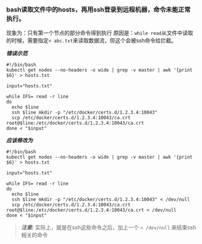 
### bash读取文件中的hosts，再用ssh登录到远程机器，命令未能正常执行。
现象为：只有第一个节点的部分命令得到执行
原因是：`while read`从文件中读取的时候，需要指定`< abc.txt`来读取数据流，但这个会被ssh命令给拦截。

**_错误示范_**
```
#!/bin/bash
kubectl get nodes --no-headers -o wide | grep -v master | awk '{print $6}' > hosts.txt

input="hosts.txt"

while IFS= read -r line
do      
  echo $line
  ssh $line mkdir -p "/etc/docker/certs.d/1.2.3.4:10043"
  scp /etc/docker/certs.d/1.2.3.4:10043/ca.crt root@$line:/etc/docker/certs.d/1.2.3.4:10043/ca.crt
done < "$input"
```
**_应该修改为_**
```
#!/bin/bash
kubectl get nodes --no-headers -o wide | grep -v master | awk '{print $6}' > hosts.txt

input="hosts.txt"

while IFS= read -r line
do      
  echo $line
  ssh $line mkdir -p "/etc/docker/certs.d/1.2.3.4:10043" < /dev/null
  scp /etc/docker/certs.d/1.2.3.4:10043/ca.crt root@$line:/etc/docker/certs.d/1.2.3.4:10043/ca.crt < /dev/null
done < "$input"
```
> **_注意:_**  实际上，就是在ssh这些命令之后，加上一个 `< /dev/null` 来结束ssh相关的命令
